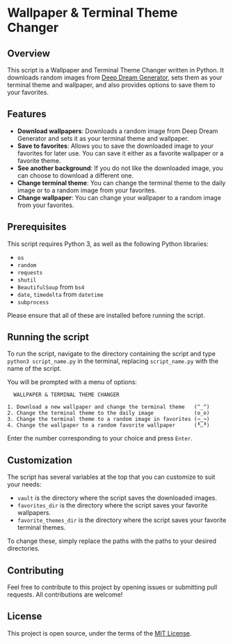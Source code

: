 # Wallpaper & Terminal Theme Changer

## Overview

This script is a Wallpaper and Terminal Theme Changer written in Python. It downloads random images from [Deep Dream Generator](https://deepdreamgenerator.com/best/today), sets them as your terminal theme and wallpaper, and also provides options to save them to your favorites.

## Features

* **Download wallpapers**: Downloads a random image from Deep Dream Generator and sets it as your terminal theme and wallpaper.
* **Save to favorites**: Allows you to save the downloaded image to your favorites for later use. You can save it either as a favorite wallpaper or a favorite theme.
* **See another background**: If you do not like the downloaded image, you can choose to download a different one.
* **Change terminal theme**: You can change the terminal theme to the daily image or to a random image from your favorites.
* **Change wallpaper**: You can change your wallpaper to a random image from your favorites.

## Prerequisites

This script requires Python 3, as well as the following Python libraries:

* `os`
* `random`
* `requests`
* `shutil`
* `BeautifulSoup` from `bs4`
* `date`, `timedelta` from `datetime`
* `subprocess`

Please ensure that all of these are installed before running the script.

## Running the script

To run the script, navigate to the directory containing the script and type `python3 script_name.py` in the terminal, replacing `script_name.py` with the name of the script.

You will be prompted with a menu of options:

```
  WALLPAPER & TERMINAL THEME CHANGER

1. Download a new wallpaper and change the terminal theme   (^_^)
2. Change the terminal theme to the daily image             (o_o)
3. Change the terminal theme to a random image in favorites (¬‿¬)
4. Change the wallpaper to a random favorite wallpaper      (╹◡╹)
```

Enter the number corresponding to your choice and press `Enter`.

## Customization

The script has several variables at the top that you can customize to suit your needs:

* `vault` is the directory where the script saves the downloaded images.
* `favorites_dir` is the directory where the script saves your favorite wallpapers.
* `favorite_themes_dir` is the directory where the script saves your favorite terminal themes.

To change these, simply replace the paths with the paths to your desired directories.

## Contributing

Feel free to contribute to this project by opening issues or submitting pull requests. All contributions are welcome!

## License

This project is open source, under the terms of the [MIT License](https://opensource.org/licenses/MIT).
